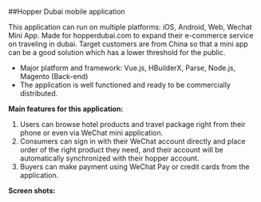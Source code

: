 ##Hopper Dubai mobile application

This application can run on multiple platforms: iOS, Android, Web, Wechat Mini App. Made for hopperdubai.com to expand their e-commerce service on traveling in dubai. Target customers are from China so that a mini app can be a good solution which has a lower threshold for the public.


* Major platform and framework: Vue.js, HBuilderX, Parse, Node.js, Magento (Back-end)
* The application is well functioned and ready to be commercially distributed.

**Main features for this application:**
1. Users can browse hotel products and travel package right from their phone or even via WeChat mini application.
2. Consumers can sign in with their WeChat account directly and place order of the right product they need, and their account will be automatically synchronized with their hopper account.
3. Buyers can make payment using WeChat Pay or credit cards from the application.

**Screen shots:**

